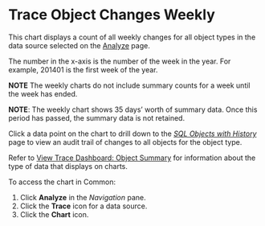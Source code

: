 # Trace Object Changes Weekly

This chart displays a count of all weekly changes for all object types
in the data source selected on the [Analyze](../Page_Desc/Analyze.htm)
page.

<span>The number in the x-axis is the number of the week in the year.
For example, 201401 is the first week of the year.</span>

**NOTE** The weekly charts do not include summary counts for a week
until the week has ended.

**NOTE**: The weekly chart shows 35 days’ worth of summary data. Once
this period has passed, the summary data is not retained.

Click a data point on the chart to drill down to the *[SQL Objects with
History](../Page_Desc/SQL_Objects_With_History.htm)* page to view an
audit trail of changes to all objects for the object type.

Refer to [View Trace Dashboard: Object
Summary](View_Trace_Dashboard_Object_Summary.htm) for information about
the type of data that displays on charts.

To access the chart in Common:

1.  Click <span style="font-weight: bold;">Analyze</span> in the
    <span style="font-style: italic;">Navigation</span> pane.
2.  Click the <span style="font-weight: bold;">Trace</span> icon for a
    data source.
3.  Click the <span style="font-weight: bold;">Chart</span> icon.
